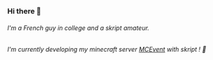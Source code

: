### **Hi there 👋**

###### I'm a French guy in college and a skript amateur.
###### I'm currently developing my minecraft server [MCEvent](https://mcevent.ga/discord) with skript ! 🌠

